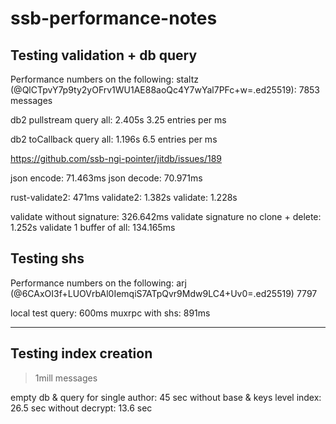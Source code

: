 # ssb-performance-notes

## Testing validation + db query

Performance numbers on the following: 
staltz (@QlCTpvY7p9ty2yOFrv1WU1AE88aoQc4Y7wYal7PFc+w=.ed25519): 7853 messages

db2 pullstream query all: 2.405s
3.25 entries per ms

db2 toCallback query all: 1.196s
6.5 entries per ms

https://github.com/ssb-ngi-pointer/jitdb/issues/189

json encode: 71.463ms
json decode: 70.971ms

rust-validate2: 471ms
validate2: 1.382s
validate:  1.228s

validate without signature: 326.642ms
validate signature no clone + delete: 1.252s
validate 1 buffer of all: 134.165ms

## Testing shs

Performance numbers on the following:
arj (@6CAxOI3f+LUOVrbAl0IemqiS7ATpQvr9Mdw9LC4+Uv0=.ed25519) 7797

local test query: 600ms
muxrpc with shs:  891ms

----

## Testing index creation

> 1mill messages

empty db & query for single author: 45   sec
without base & keys level index:    26.5 sec
without decrypt:                    13.6 sec
